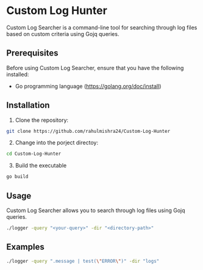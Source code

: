 # Custom Log Hunter
Custom Log Searcher is a command-line tool for searching through log files based on custom criteria using Gojq queries.

## Prerequisites
Before using Custom Log Searcher, ensure that you have the following installed:

- Go programming language (https://golang.org/doc/install)

## Installation

1. Clone the repository:

  ```bash
  git clone https://github.com/rahulmishra24/Custom-Log-Hunter
  ```

2. Change into the porject directoy:
   
 ```bash
 cd Custom-Log-Hunter
 ```
3. Build the executable
   
  ```bash
  go build
  ```
## Usage

Custom Log Searcher allows you to search through log files using Gojq queries.

```bash
./logger -query "<your-query>" -dir "<directory-path>"
```

## Examples

```bash
./logger -query ".message | test(\"ERROR\")" -dir "logs"
```



